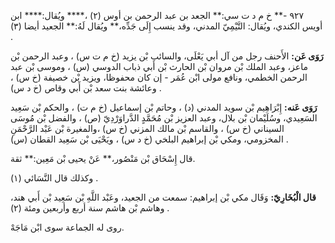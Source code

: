 ٩٢٧ -** خ م د ت سي:** الجعد بن عبد الرحمن بن أوس (٢) ،**** ويُقال:**** ابن أويس الكندي، ويُقال: التَّيْمِيّ المدني، وقد ينسب إِلَى جَدِّه،** ويُقال لَهُ:** الجعيد أيضا (٣) .

**رَوَى عَن:** الأَحنف رجل من آل أبي يَعْلَى، والسائب بْن يزيد (خ م ت س) ، وعبد الرحمن بْن ماعز، وعبد الملك بْن مروان بْن الحارث بْن أَبي ذباب الدوسي (س) ، وموسى بْن عبد الرحمن الخطمي، ونافع مولى ابْن عُمَر - إن كان محفوظا، ويزيد بْن خصيفة (خ س) ، وعائشة بنت سعد بْن أَبي وقاص (خ د س) .

**رَوَى عَنه:** إِبْرَاهِيم بْن سويد المدني (د) ، وحاتم بْن إسماعيل (خ م ت) ، والحكم بْن سَعِيد السَعِيدي، وسُلَيْمان بْن بلال، وعبد العزيز بْن مُحَمَّدٍ الدَّراوَرْدِيّ (ص) ، والفضل بْن مُوسَى السيناني (خ س) ، والقاسم بْن مالك المزني (خ س) ،والمغيرة بْن عَبْد الرَّحْمَنِ المخزومي، ومكي بْن إبراهيم البلخي (خ د س) ، ويَحْيَى بْن سَعِيد القطان (س) .

قال إِسْحَاق بْن مَنْصُور،** عَنْ يحيى بْن مَعِين:** ثقة.

وكذلك قال النَّسَائي (١) .

**قال الْبُخَارِيّ:** وَقَال مكي بْن إبراهيم: سمعت من الجعيد، وعَبْد اللَّهِ بْن سَعِيد بْن أَبي هند، وهاشم بْن هاشم سنة أربع وأربعين ومئة (٢) .

روى له الجماعة سوى ابْن مَاجَهْ.